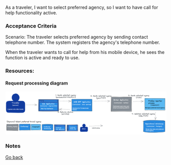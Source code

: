 As a traveler, I want to select preferred agency, so I want to have call for help functionality active.  

### Acceptance Criteria

Scenario: The traveler selects preferred agency by sending contact telephone number. The system registers the agency's telephone number.

When the traveler wants to call for help from his mobile device, he sees the function is active and ready to use.

### Resources:

#### Request processing diagram

![Dynamic diagram](https://github.com/ExtravaganzaTeam/KATAS-2023/blob/main/current/user_stories/traveller/US_004_select_preferred_travel_agency.png "a title")  

### Notes


[Go back](../README.md)